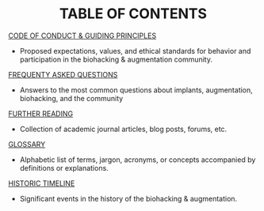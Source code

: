 <div align="center"> 

# TABLE OF CONTENTS 

</div>

[CODE OF CONDUCT & GUIDING PRINCIPLES](https://github.com/BiohackersDigital/KnowledgeBase/blob/main/CODE%20OF%20CONDUCT.md)

  - Proposed expectations, values, and ethical standards for behavior and participation in the biohacking & augmentation community.

[FREQUENTY ASKED QUESTIONS](https://github.com/BiohackersDigital/KnowledgeBase/blob/main/FREQUENTLY%20ASKED%20QUESTIONS.md)

  - Answers to the most common questions about implants, augmentation, biohacking, and the community

[FURTHER READING](https://github.com/BiohackersDigital/KnowledgeBase/blob/main/FURTHER%20READING.MD)

  - Collection of academic journal articles, blog posts, forums, etc.

[GLOSSARY](https://github.com/BiohackersDigital/KnowledgeBase/blob/main/GLOSSARY.MD)

  - Alphabetic list of terms, jargon, acronyms, or concepts accompanied by definitions or explanations.

[HISTORIC TIMELINE](https://github.com/BiohackersDigital/KnowledgeBase/blob/main/HISTORIC%20TIMELINE.md)

  - Significant events in the history of the biohacking & augmentation. 

